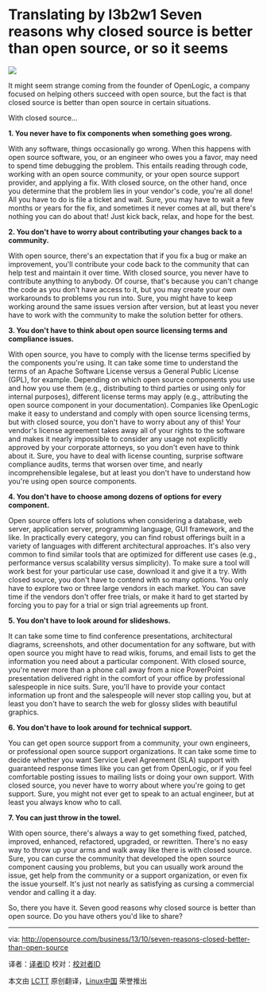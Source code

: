 Translating by l3b2w1
Seven reasons why closed source is better than open source, or so it seems
================================================================================
![](http://opensource.com/sites/default/files/imagecache/image-full-size/images/business/BUSINESS_asusual_deadend.png)

It might seem strange coming from the founder of OpenLogic, a company focused on helping others succeed with open source, but the fact is that closed source is better than open source in certain situations.

With closed source…

**1. You never have to fix components when something goes wrong.**

With any software, things occasionally go wrong. When this happens with open source software, you, or an engineer who owes you a favor, may need to spend time debugging the problem. This entails reading through code, working with an open source community, or your open source support provider, and applying a fix. With closed source, on the other hand, once you determine that the problem lies in your vendor's code, you're all done! All you have to do is file a ticket and wait. Sure, you may have to wait a few months or years for the fix, and sometimes it never comes at all, but there's nothing you can do about that! Just kick back, relax, and hope for the best.

**2. You don't have to worry about contributing your changes back to a community.**

With open source, there's an expectation that if you fix a bug or make an improvement, you'll contribute your code back to the community that can help test and maintain it over time. With closed source, you never have to contribute anything to anybody. Of course, that's because you can't change the code as you don't have access to it, but you may create your own workarounds to problems you run into. Sure, you might have to keep working around the same issues version after version, but at least you never have to work with the community to make the solution better for others.

**3. You don't have to think about open source licensing terms and compliance issues.**

With open source, you have to comply with the license terms specified by the components you're using. It can take some time to understand the terms of an Apache Software License versus a General Public License (GPL), for example. Depending on which open source components you use and how you use them (e.g., distributing to third parties or using only for internal purposes), different license terms may apply (e.g., attributing the open source component in your documentation). Companies like OpenLogic make it easy to understand and comply with open source licensing terms, but with closed source, you don't have to worry about any of this! Your vendor's license agreement takes away all of your rights to the software and makes it nearly impossible to consider any usage not explicitly approved by your corporate attorneys, so you don't even have to think about it. Sure, you have to deal with license counting, surprise software compliance audits, terms that worsen over time, and nearly incomprehensible legalese, but at least you don't have to understand how you're using open source components.

**4. You don't have to choose among dozens of options for every component.**

Open source offers lots of solutions when considering a database, web server, application server, programming language, GUI framework, and the like. In practically every category, you can find robust offerings built in a variety of languages with different architectural approaches. It's also very common to find similar tools that are optimized for different use cases (e.g., performance versus scalability versus simplicity). To make sure a tool will work best for your particular use case, download it and give it a try. With closed source, you don't have to contend with so many options. You only have to explore two or three large vendors in each market. You can save time if the vendors don't offer free trials, or make it hard to get started by forcing you to pay for a trial or sign trial agreements up front.

**5. You don't have to look around for slideshows.**

It can take some time to find conference presentations, architectural diagrams, screenshots, and other documentation for any software, but with open source you might have to read wikis, forums, and email lists to get the information you need about a particular component. With closed source, you're never more than a phone call away from a nice PowerPoint presentation delivered right in the comfort of your office by professional salespeople in nice suits. Sure, you'll have to provide your contact information up front and the salespeople will never stop calling you, but at least you don't have to search the web for glossy slides with beautiful graphics.

**6. You don't have to look around for technical support.**

You can get open source support from a community, your own engineers, or professional open source support organizations. It can take some time to decide whether you want Service Level Agreement (SLA) support with guaranteed response times like you can get from OpenLogic, or if you feel comfortable posting issues to mailing lists or doing your own support. With closed source, you never have to worry about where you're going to get support. Sure, you might not ever get to speak to an actual engineer, but at least you always know who to call.

**7. You can just throw in the towel.**

With open source, there's always a way to get something fixed, patched, improved, enhanced, refactored, upgraded, or rewritten. There's no easy way to throw up your arms and walk away like there is with closed source. Sure, you can curse the community that developed the open source component causing you problems, but you can usually work around the issue, get help from the community or a support organization, or even fix the issue yourself. It's just not nearly as satisfying as cursing a commercial vendor and calling it a day.

So, there you have it. Seven good reasons why closed source is better than open source. Do you have others you'd like to share?

--------------------------------------------------------------------------------

via: http://opensource.com/business/13/10/seven-reasons-closed-better-than-open-source

译者：[译者ID](https://github.com/译者ID) 校对：[校对者ID](https://github.com/校对者ID)

本文由 [LCTT](https://github.com/LCTT/TranslateProject) 原创翻译，[Linux中国](http://linux.cn/) 荣誉推出